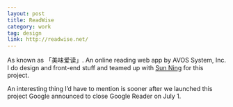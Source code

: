 ```yaml
---
layout: post
title: ReadWise
category: work
tag: design
link: http://readwise.net/
---
```


<div class=txt>
  <p>As known as 「美味爱读」. An online reading web app by AVOS System, Inc. I do design and front-end stuff and teamed up with <a href="http://sunng.info/">Sun Ning</a> for this project.</p>

  <p>An interesting thing I’d have to mention is sooner after we launched this project Google announced to close Google Reader on July 1.</p>
</div>
